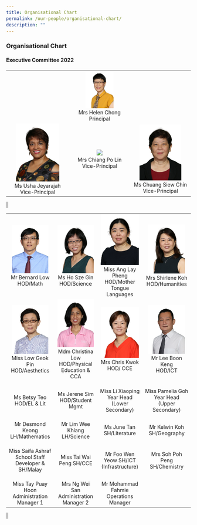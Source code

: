 ```yaml
---
title: Organisational Chart
permalink: /our-people/organisational-chart/
description: ""
---
```

### **Organisational Chart**
#### **Executive Committee 2022**

| | | |
|:---:|:---:|:---:|
|  | <img src="/images/organisation1.png" style="width:50%"><br>Mrs Helen Chong<br>Principal |  |
| <img src="/images/organisation2.png" style="width:75%"><br>Ms Usha Jeyarajah<br>Vice-Principal | <img src="/images/organisation3.png" style="width:50%"><br>Mrs Chiang Po Lin<br>Vice-Principal | <img src="/images/organisation4.png" style="width:75%"><br>Ms Chuang Siew Chin<br>Vice-Principal |
| 

|  |  |  |  |
|:---:|:---:|:---:|:---:|
| <img src="/images/organisation5.png" style="width:85%"><br>Mr Bernard Low<br> HOD/Math |   <img src="/images/organisation6.png" style="width:95%"><br>Ms Ho Sze Gin<br> HOD/Science | <img src="/images/organisation7.png" style="width:95%"><br>Miss Ang Lay Pheng<br> HOD/Mother Tongue Languages | <img src="/images/organisation8.png" style="width:85%"><br> Mrs Shirlene Koh<br> HOD/Humanities |
|   <img src="/images/organisation9.png" style="width:85%"><br>Miss Low Geok Pin <br>HOD/Aesthetics |  <img src="/images/organisation10.png" style="width:95%"><br>Mdm Christina Low<br> HOD/Physical Education & CCA |  <img src="/images/organisation11.png" style="width:95%"><br>Mrs Chris Kwok<br> HOD/ CCE | <img src="/images/organisation12.png" style="width:85%"><br>Mr Lee Boon Keng<br> HOD/ICT |
|   <br>Ms Betsy Teo<br> HOD/EL & Lit |  <br>Ms Jerene Sim<br> HOD/Student Mgmt  |  <br>Miss Li Xiaoping<br> Year Head (Lower Secondary) |  <br>Miss Pamelia Goh<br> Year Head  (Upper Secondary) |
| <br>Mr Desmond Keong<br> LH/Mathematics | <br>Mr Lim Wee Khiang<br> LH/Science | <br>Ms June Tan<br> SH/Literature |  <br>Mr Kelwin Koh<br> SH/Geography |
| <br>Miss Saifa Ashraf<br>School Staff Developer  &  SH/Malay  | <br>Miss Tai Wai Peng SH/CCE | <br>Mr Foo Wen Yeow SH/ICT (Infrastructure) |  <br>Mrs Soh Poh Peng SH/Chemistry |
| <br>Miss Tay Puay Hoon<br>Administration Manager 1 | <br>Mrs Ng Wei San<br> Administration Manager 2 | <br>Mr Mohammad Fahmie<br> Operations Manager |  |
|